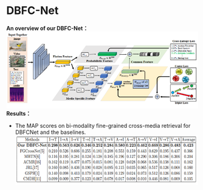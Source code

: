 # DBFC-Net
**An overview of our DBFC-Net：**
![Alt text](https://github.com/18205097282/DBFC-Net/blob/master/ScreenShots/1.png)
**Results：**

- The MAP scores on bi-modality fine-grained cross-media retrieval for DBFCNet and the baselines. 
![Alt text](https://github.com/18205097282/DBFC-Net/blob/master/ScreenShots/2.png)
